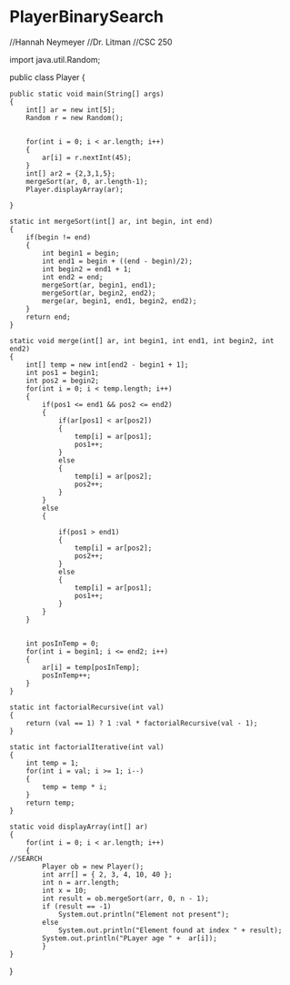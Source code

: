 # PlayerBinarySearch
//Hannah Neymeyer
//Dr. Litman
//CSC 250

import java.util.Random;

public class Player
{

	public static void main(String[] args) 
	{
		int[] ar = new int[5];
		Random r = new Random();
		
		
		for(int i = 0; i < ar.length; i++)
		{
			ar[i] = r.nextInt(45);
		}	
		int[] ar2 = {2,3,1,5};
		mergeSort(ar, 0, ar.length-1);
		Player.displayArray(ar);

	}
	
	static int mergeSort(int[] ar, int begin, int end)
	{
		if(begin != end)
		{
			int begin1 = begin;
			int end1 = begin + ((end - begin)/2);
			int begin2 = end1 + 1;
			int end2 = end;
			mergeSort(ar, begin1, end1);
			mergeSort(ar, begin2, end2);
			merge(ar, begin1, end1, begin2, end2);
		}
		return end;
	}
	
	static void merge(int[] ar, int begin1, int end1, int begin2, int end2)
	{
		int[] temp = new int[end2 - begin1 + 1];
		int pos1 = begin1;
		int pos2 = begin2;
		for(int i = 0; i < temp.length; i++)
		{
			if(pos1 <= end1 && pos2 <= end2)
			{
				if(ar[pos1] < ar[pos2])
				{
					temp[i] = ar[pos1];
					pos1++;
				}
				else
				{
					temp[i] = ar[pos2];
					pos2++;
				}
			}
			else
			{
				
				if(pos1 > end1)
				{
					temp[i] = ar[pos2];
					pos2++;
				}
				else
				{
					temp[i] = ar[pos1];
					pos1++;
				}
			}
		} 
		
		
		int posInTemp = 0;
		for(int i = begin1; i <= end2; i++)
		{
			ar[i] = temp[posInTemp];
			posInTemp++;
		}
	}
	
	static int factorialRecursive(int val)
	{
		return (val == 1) ? 1 :val * factorialRecursive(val - 1);
	}
	
	static int factorialIterative(int val)
	{
		int temp = 1;
		for(int i = val; i >= 1; i--)
		{
			temp = temp * i;
		}
		return temp;
	}
	
	static void displayArray(int[] ar)
	{
		for(int i = 0; i < ar.length; i++)
		{
    //SEARCH
			Player ob = new Player(); 
	        int arr[] = { 2, 3, 4, 10, 40 }; 
	        int n = arr.length; 
	        int x = 10; 
	        int result = ob.mergeSort(arr, 0, n - 1); 
	        if (result == -1) 
	            System.out.println("Element not present"); 
	        else
	            System.out.println("Element found at index " + result); 
			System.out.println("PLayer age " +  ar[i]);
			}
	}
}
	
